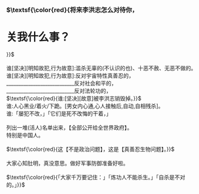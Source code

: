 <h3>
<br>$\textsf{\color{red}{将来李洪志怎么对待你，<h1>关我什么事？</h1>}}$
<br>
<br>谁[坚决][明知故犯,行为故意]:滥杀无辜的(不认识的也)、十恶不赦、无恶不做的。
<br>谁[坚决][明知故犯,行为故意]:反对宇宙特性真善忍的，
<br>____________________________反对社会和平的，
<br>____________________________反对法轮功的，
<br>$\textsf{\color{red}{谁:[坚决][故意]被李洪志销毁掉。}}$
<br>谁:人心黑业/着火/下跪。[男女内心通,心人接触后,自动,自相残杀]。
<br>谁:「屡犯不改，」「它们是死不改悔的干着，」
<br>
<br>列出一堆(活人)名单出来，【全部公开给全世界政府】。
<br>特别是中国人。
<br>
<br>$\textsf{\color{red}{这【不是政治问题】，这是【真善忍生物问题】。}}$
<br>
<br>大家心知肚明，真没意思。做好军事防御准备好啦。
<br>
<br>$\textsf{\color{red}{「大家千万要记住：」「炼功人不能杀生。」「自杀是不对的。」}}$
</h3>
